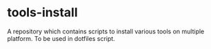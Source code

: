 # tools-install
A repository which contains scripts to install various tools on multiple platform. To be used in dotfiles script.
